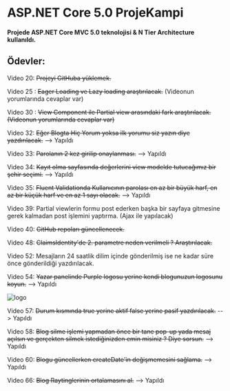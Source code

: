 # ASP.NET Core 5.0 ProjeKampi
<h4>Projede ASP.NET Core MVC 5.0 teknolojisi &amp; N Tier Architecture kullanıldı.</h4>

<h2>Ödevler:</h2>

Video 20: <del>Projeyi GitHuba yüklemek.</del>

Video 25 : <del>Eager Loading ve Lazy loading araştırılacak.</del>
(Videonun yorumlarında cevaplar var)

Video 30 : <del>View Component ile Partial view arasındaki fark araştırılacak.(Videonun yorumlarında cevaplar var)</del>

Video 32: <del> Eğer Blogta Hiç Yorum yoksa ilk yorumu siz yazın diye yazdırılacak.</del> --> Yapıldı

Video 33: <del>Parolanın 2 kez girilip onaylanması.</del> --> Yapıldı

Video 34: <del>Kayıt olma sayfasında değerlerini view modelde tutucağımız bir şehir seçimi.</del> --> Yapıldı

Video 35: <del>Fluent Validationda Kullanıcının parolası en az bir büyük harf, en az bir küçük harf ve en az 1 sayı olacak.</del> --> Yapıldı

Video 39: Partial viewlerin formu post ederken başka bir sayfaya gitmesine gerek kalmadan post işlemini yaptırma. (Ajax ile yapılacak)

Video 40: <del> GitHub repoları güncellenecek.</del>

Video 48: <del>ClaimsIdentity'de 2. parametre neden verilmeli ? Araştırılacak.</del>

Video 52: Mesajların 24 saatlik dilim içinde gönderilmiş ise ne kadar süre önce gönderildiği yazdırılacak.

Video 54: <del>Yazar panelinde Purple logosu yerine kendi blogunuzun logosunu koyun.</del> --> Yapıldı

![logo](https://user-images.githubusercontent.com/70866473/139873172-f9fda63e-2327-4c4e-89c5-28dc17166b06.PNG)

Video 57: <del>Durum kısmında true yerine aktif false yerine pasif yazdırılacak.</del> --> Yapıldı

Video 58: <del>Blog silme işlemi yapmadan önce bir tane pop-up yada mesaj açılsın ve gerçekten silmek istediğinizden emin misiniz ? Diye sorsun.</del> --> Yapıldı

Video 60: <del>Blogu güncellerken createDate'in değişmemesini sağlama.</del> --> Yapıldı

Video 66: <del>Blog Raytinglerinin ortalamasını al.</del> --> Yapıldı
